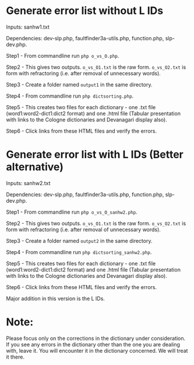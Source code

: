 # Generate error list without L IDs

Inputs: sanhw1.txt

Dependencies: dev-slp.php, faultfinder3a-utils.php, function.php, slp-dev.php.

Step1 - From commandline run `php o_vs_O.php`.

Step2 - This gives two outputs. `o_vs_O1.txt` is the raw form. `o_vs_O2.txt` is form with refractoring (i.e. after removal of unnecessary words).

Step3 - Create a folder named `output1` in the same directory.

Step4 - From commandline run `php dictsorting.php`.

Step5 - This creates two files for each dictionary - one .txt file (word1:word2-dict1:dict2 format) and one .html file (Tabular presentation with links to the Cologne dictionaries and Devanagari display also).

Step6 - Click links from these HTML files and verify the errors.

# Generate error list with L IDs (Better alternative)

Inputs: sanhw2.txt

Dependencies: dev-slp.php, faultfinder3a-utils.php, function.php, slp-dev.php.

Step1 - From commandline run `php o_vs_O_sanhw2.php`.

Step2 - This gives two outputs. `o_vs_O1.txt` is the raw form. `o_vs_O2.txt` is form with refractoring (i.e. after removal of unnecessary words).

Step3 - Create a folder named `output2` in the same directory.

Step4 - From commandline run `php dictsorting_sanhw2.php`.

Step5 - This creates two files for each dictionary - one .txt file (word1:word2-dict1:dict2 format) and one .html file (Tabular presentation with links to the Cologne dictionaries and Devanagari display also).

Step6 - Click links from these HTML files and verify the errors.

Major addition in this version is the L IDs.


# Note: 
Please focus only on the corrections in the dictionary under consideration.
If you see any errors in the dictionary other than the one you are dealing with, leave it.
You will encounter it in the dictionary concerned. We will treat it there.
